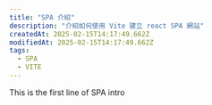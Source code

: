 ```yaml
---
title: "SPA 介紹"
description: "介紹如何使用 Vite 建立 react SPA 網站"
createdAt: 2025-02-15T14:17:49.662Z
modifiedAt: 2025-02-15T14:17:49.662Z
tags:
  - SPA
  - VITE
---
```


This is the first line of SPA intro
